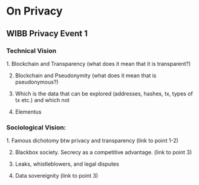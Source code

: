 <h1>On Privacy</h1>
<h2>WIBB Privacy Event 1</h2>
<h3>Technical Vision</h3>
1. Blockchain and Transparency (what does it mean that it is transparent?)

2. Blockchain and Pseudonymity (what does it mean that is pseudonymous?)

3. Which is the data that can be explored (addresses, hashes, tx, types of tx etc.) and which not

4. Elementus

<h3>Sociological Vision:</h3>
1. Famous dichotomy btw privacy and transparency (link to point 1-2)

2. Blackbox society. Secrecy as a competitive advantage. (link to point 3)

3. Leaks, whistleblowers, and legal disputes

4. Data sovereignity (link to point 3)


